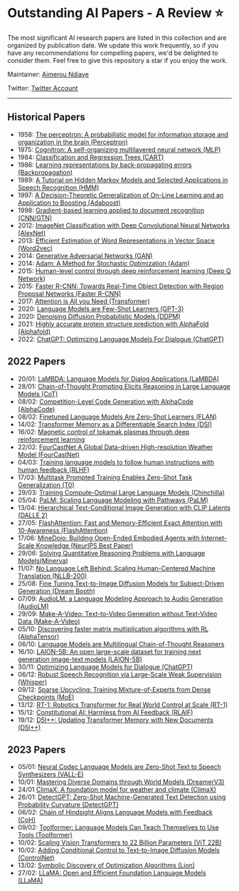# Outstanding AI Papers - A Review ⭐️

The most significant AI research papers are listed in this collection and are organized by publication date. We update this work frequently, so if you have any recommendations for compelling papers, we'd be delighted to consider them. Feel free to give this repository a star if you enjoy the work.

Maintainer: [Aimerou Ndiaye](https://github.com/aimerou)

Twitter: [Twitter Account](https://twitter.com/AmrouNdiaye1)

----

## Historical Papers
* 1958: [The perceptron: A probabilistic model for information storage and organization in the brain (Perceptron)](https://psycnet.apa.org/record/1959-09865-001)
* 1975: [Cognitron: A self-organizing multilayered neural network (MLP)](https://link.springer.com/article/10.1007/BF00342633)
* 1984: [Classification and Regression Trees (CART)](https://www.taylorfrancis.com/books/mono/10.1201/9781315139470/classification-regression-trees-leo-breiman)
* 1986: [Learning representations by back-propagating errors (Backpropagation)](https://www.nature.com/articles/323533a0)
* 1989: [A Tutorial on Hidden Markov Models and Selected Applications in Speech Recognition (HMM)](https://ieeexplore.ieee.org/abstract/document/18626)
* 1997: [A Decision-Theoretic Generalization of On-Line Learning and an Application to Boosting (Adaboost)](https://www.sciencedirect.com/science/article/pii/S002200009791504X)
* 1998: [Gradient-based learning applied to document recognition (CNN/GTN)](https://ieeexplore.ieee.org/abstract/document/726791)
* 2012: [ImageNet Classification with Deep Convolutional Neural Networks (AlexNet)](https://papers.nips.cc/paper/2012/hash/c399862d3b9d6b76c8436e924a68c45b-Abstract.html)
* 2013: [Efficient Estimation of Word Representations in Vector Space (Word2vec)](https://arxiv.org/abs/1301.3781)
* 2014: [Generative Adversarial Networks (GAN)](https://papers.nips.cc/paper/2014/hash/5ca3e9b122f61f8f06494c97b1afccf3-Abstract.html)
* 2014: [Adam: A Method for Stochastic Optimization (Adam)](https://arxiv.org/abs/1412.6980)
* 2015: [Human-level control through deep reinforcement learning (Deep Q Network)](https://www.nature.com/articles/nature14236/)
* 2015: [Faster R-CNN: Towards Real-Time Object Detection with Region Proposal Networks (Faster R-CNN)](https://papers.nips.cc/paper/2015/hash/14bfa6bb14875e45bba028a21ed38046-Abstract.html)
* 2017: [Attention is All you Need (Transformer)](https://proceedings.neurips.cc/paper/2017/hash/3f5ee243547dee91fbd053c1c4a845aa-Abstract.html)
* 2020: [Language Models are Few-Shot Learners (GPT-3)](https://proceedings.neurips.cc/paper/2020/hash/1457c0d6bfcb4967418bfb8ac142f64a-Abstract.html)
* 2020: [Denoising Diffusion Probabilistic Models (DDPM)](https://proceedings.neurips.cc/paper/2020/hash/4c5bcfec8584af0d967f1ab10179ca4b-Abstract.html)
* 2021: [Highly accurate protein structure prediction with AlphaFold (Alphafold)](https://www.nature.com/articles/s41586-021-03819-2)
* 2022: [ChatGPT: Optimizing Language Models For Dialogue (ChatGPT)](https://openai.com/blog/chatgpt/)

## 2022 Papers
* 20/01: [LaMBDA: Language Models for Dialog Applications (LaMBDA)](https://arxiv.org/abs/...)
* 28/01: [Chain-of-Thought Prompting Elicits Reasoning in Large Language Models (CoT)](https://arxiv.org/abs/...)
* 08/02: [Competition-Level Code Generation with AlphaCode (AlphaCode)](https://arxiv.org/abs/...)
* 08/02: [Finetuned Language Models Are Zero-Shot Learners (FLAN)](https://arxiv.org/abs/...)
* 14/02: [Transformer Memory as a Differentiable Search Index (DSI)](https://arxiv.org/abs/...)
* 16/02: [Magnetic control of tokamak plasmas through deep reinforcement learning](https://arxiv.org/abs/...)
* 22/02: [FourCastNet A Global Data-driven High-resolution Weather Model (FourCastNet)](https://arxiv.org/abs/...)
* 04/03: [Training language models to follow human instructions with human feedback (RLHF)](https://arxiv.org/abs/...)
* 17/03: [Multitask Prompted Training Enables Zero-Shot Task Generalization (T0)](https://arxiv.org/abs/...)
* 29/03: [Training Compute-Optimal Large Language Models (Chinchilla)](https://arxiv.org/abs/...)
* 05/04: [PaLM: Scaling Language Modeling with Pathways (PaLM)](https://arxiv.org/abs/...)
* 13/04: [Hierarchical Text-Conditional Image Generation with CLIP Latents (DALLE 2)](https://arxiv.org/abs/...)
* 27/05: [FlashAttention: Fast and Memory-Efficient Exact Attention with 10-Awareness (FlashAttention)](https://arxiv.org/abs/...)
* 17/06: [MineDojo: Building Open-Ended Embodied Agents with Internet-Scale Knowledge (NeurIPS Best Paper)](https://arxiv.org/abs/...)
* 29/06: [Solving Quantitative Reasoning Problems with Language Models(Minerva)](https://arxiv.org/abs/...)
* 11/07: [No Language Left Behind: Scaling Human-Centered Machine Translation (NLLB-200)](https://arxiv.org/abs/...)
* 25/08: [Fine Tuning Text-to-Image Diffusion Models for Subject-Driven Generation (Dream Booth)](https://arxiv.org/abs/...)
* 07/09: [AudioLM: a Language Modeling Approach to Audio Generation (AudioLM)](https://arxiv.org/abs/...)
* 29/09: [Make-A-Video: Text-to-Video Generation without Text-Video Data (Make-A-Video)](https://arxiv.org/abs/...)
* 05/10: [Discovering faster matrix multiplication algorithms with RL (AlphaTensor)](https://arxiv.org/abs/...)
* 06/10: [Language Models are Multilingual Chain-of-Thought Reasoners](https://arxiv.org/abs/...)
* 16/10: [LAION-5B: An open large-scale dataset for training next generation image-text models (LAION-5B)](https://arxiv.org/abs/...)
* 30/11: [Optimizing Language Models for Dialogue (ChatGPT)](https://arxiv.org/abs/...)
* 06/12: [Robust Speech Recognition via Large-Scale Weak Supervision (Whisper)](https://arxiv.org/abs/...)
* 09/12: [Sparse Upcycling: Training Mixture-of-Experts from Dense Checkpoints (MoE)](https://arxiv.org/abs/...)
* 13/12: [RT-1: Robotics Transformer for Real World Control at Scale (RT-1)](https://arxiv.org/abs/...)
* 15/12: [Constitutional AI: Harmless from AI Feedback (RLAIF)](https://arxiv.org/abs/...)
* 19/12: [D5I++: Updating Transformer Memory with New Documents (D5I++)](https://arxiv.org/abs/...)

## 2023 Papers
* 05/01: [Neural Codec Language Models are Zero-Shot Text to Speech Synthesizers (VALL-E)](https://arxiv.org/abs/2301.02111)
* 10/01: [Mastering Diverse Domains through World Models (DreamerV3)](https://arxiv.org/abs/2301.04104)
* 24/01 [ClimaX: A foundation model for weather and climate (ClimaX)](https://arxiv.org/abs/2301.10343)
* 26/01: [DetectGPT: Zero-Shot Machine-Generated Text Detection using Probability Curvature (DetectGPT)](https://arxiv.org/abs/2301.11305)
* 06/02: [Chain of Hindsight Aligns Language Models with Feedback (CoH)](https://arxiv.org/abs/2302.02676)
* 09/02: [Toolformer: Language Models Can Teach Themselves to Use Tools (Toolformer)](https://arxiv.org/abs/2302.04761)
* 10/02: [Scaling Vision Transformers to 22 Billion Parameters (ViT 22B)](https://arxiv.org/abs/2302.05442)
* 10/02: [Adding Conditional Control to Text-to-Image Diffusion Models (ControlNet)](https://arxiv.org/abs/2302.05543)
* 13/02: [Symbolic Discovery of Optimization Algorithms (Lion)](https://arxiv.org/abs/2302.06675)
* 27/02: [LLaMA: Open and Efficient Foundation Language Models (LLaMA)](https://arxiv.org/abs/2302.13971)
